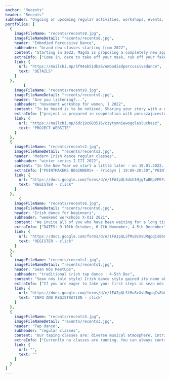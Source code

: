 ```yaml
---
anchor: "Recents"
header: "Recents"
subheader: "Ongoing or upcoming regular activities, workshops, events, projects."
portfolios: [
  {
    imageFileName: "recents/recents8.jpg",
    imageFileNameDetail: "recents/recents8.jpg",
    header: "Embodied Percussive Dance",
    subheader: "brand new classes starting from 2022",
    content: "Starting in 2022, Magda is proposing a completely new approach to tap dancing, which she has named Embodied Percussive Dance. The class will be a combination of various techniques of mindful body work and percussive dance, not limited to a particular style or technique. The aim of the class is to search for the dance technique that best suits us and to support courage of self-expression.",
    extraInfo: ["Come in, dare to take off your mask, rub off your fake layers, enjoy your authenticity and tell what you need to tell at this very moment.", "Dates will be announced soon, but we encourage you to take a look at the class descriptions."],
    link: {
      url: "https://mailchi.mp/5f94ab51dba6/embodiedpercussivedance",
      text: "DETAILS"
    }
  }, 
        {
    imageFileName: "recents/recents9.jpg",
    imageFileNameDetail: "recents/recents9.jpg",
    header: "Are you listening?...",
    subheader: "movement workshop for women, I 2022",
    content: "To be heard is to be noticed. Sharing your story with a non-judgmental, accepting and compassionate person can be a truly therapeutic, soul-healing experience. Too many of us remain silent. Because of fear, stress, lack of awareness, helplessness, awareness of being judged or simply because of lack of people who are ready to listen to us. With our project we want to stimulate, especially among women, the readiness both to listen carefully and to use their own voice.",
    extraInfo: ["project is prepared in cooperation with poruszajacestudio.pl", "weekend workshop for women focused on improving the art of listening and creating space to be heard","conscious bodywork through which we want to initiate processes of expression of deeply hidden emotions, so far unspoken words, unspoken thoughts, stories swept under rug in fear of being judged, stigmatized, revealing one's sensitivity","mindful practise", "free od charge", "registration via form"],
    link: {
      url: "https://mailchi.mp/6dc19c603516/czytymniewogolesluchasz",
      text: "PROJECT WEBSITE"
    }
  }, 
  {
    imageFileName: "recents/recents2.jpg",
    imageFileNameDetail: "recents/recents2.jpg",
    header: "Modern Irish dance regular classes",
    subheader: "winter series I-III 2022",
    content: "In the New Year we start a little later - on 19.01.2022. In February there may be a mini-adjustment of hours, but we will keep you informed and first ask in class. In January the groups are as follows:",
    extraInfo: ["POINTMAKERS BEGINNERS+ - Fridays | 19:00-20:30","POINTMAKERS INTERMEDIATE - Thursdays | 20:30-22:00", " TREBLEMAKERS BEGINNERS+ - Wednesdays | 17:30-19:00", " TREBLEMAKERS INTERMEDIATE - Fridays | 17:30-19:00" "* NOTE: The intermediate step group has been put in question due to the rather sparse attendance at the end of last series. If we don't get 6 regular people together in January then there are 3 options. Either it will go into hibernation, or the meetings will be informal and with a room drop, or you are welcome to join the beginner + group, which is making very fast progress.", "Organizational details can be found in the registration form below."],
    link: {
      url: "https://docs.google.com/forms/d/e/1FAIpQLSdnU1HjgTwBKpVFEFz2VONRVogsRjBbWVV0TMoeYt6sqHAi6A/viewform",
      text: "REGISTER - click"
    }
  },
      {
    imageFileName: "recents/recents6.jpg",
    imageFileNameDetail: "recents/recents6.jpg",
    header: "Irish dance for beginners",
    subheader: "weekend workshops X-XII 2021",
    content: "We invite all of you who have been waiting for a long time for our Irish dancing classes FROM ZERO TO HERO! Our offer for this Autumn are weekend workshops in 3 rounds, after which you will have a pretty good idea about Irish dancing and you will decide whether you want to continue the adventure in regular classes. During each class we will learn a new set of steps, so you can come to selected classes without worrying that you won't know what it's all about. However, we encourage you to attend the entire series to get the most out of your opportunity to learn the basics of this particular but beautiful dance.",
    extraInfo: ["DATES: 9-10th October, 6-7th November, 4-5th December","GROUPS: 11:30-13:00 - soft shoes, 13:15-14:45 - heavy shoes ","WHERE: School of Tai Chi Jadeit, ul. Bastionowa 47 (Cytadela Park)", "INVESTMENT: 35 zł - drop-in 1,5 h, 180 zł - 6 classes pass, 300 zł - 12 classes pass", "REGISTRATION only via form below"],
    link: {
      url: "https://docs.google.com/forms/d/e/1FAIpQLSfMu8cXvURqpqCs8bQLYhl1rP8Xd3NGx31BYrUIT4Ypn3P3yg/viewform",
      text: "REGISTER - click"
    }
  },
  {
    imageFileName: "recents/recents1.jpg",
    imageFileNameDetail: "recents/recents1.jpg",
    header: "Sean Nós MeetUps",
    subheader: "traditional irish tap dance | 4-5th Dec",
    content: "Sean nós (old style) Irish dance style gained its name about 20 years ago, coming from rural areas of Ireland, where the tradition of dance and music was a natural need and way of social entertainment. Recently it has become more and more popular, probably because of its spontaneity and freedom of expression. Leg movements are small and less spacious, close to the floor and the body is relaxed from the waist up. Since it is an improvised form, each dancer presents his own unique style. The dancers Sean nós stay in close contact with the musicians and everyone reacts to what is happening here and now. The desire to combine the energy of dancers and musicians whose passions are the Irish climate and the desire to seek dialogue between them inevitably pushes us to try to work out a regular space for this :)",
    extraInfo: ["If you are eager to take your first steps in sean nós style, please email us. We have an online course for beginners that will give you an insight into the technique.", "Upcoming dates: 4-5th December 2021, sign up through the form below."],
    link: {
      url: "https://docs.google.com/forms/d/e/1FAIpQLSfMu8cXvURqpqCs8bQLYhl1rP8Xd3NGx31BYrUIT4Ypn3P3yg/viewform",
      text: "INFO AND REGISTRATION - click"
    }
  },
  {
    imageFileName: "recents/recents3.jpg",
    imageFileNameDetail: "recents/recents3.jpg",
    header: "Tap dance",
    subheader: "regular classes",
    content: "Our taping classes are: diverse musical atmosphere, intriguing steps, encouragement to creativity and improvisation and friendly community. During regular classes we focus on dance and improvisation techniques.",
    extraInfo: ["Currently no classes are running. You can always contact us and book a private class."],
    link: {
      url: "",
      text: ""
    }
  }
]
---
```

